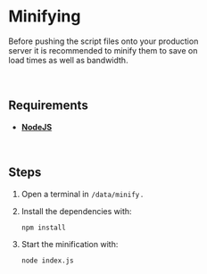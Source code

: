 
# Minifying

Before pushing the script files onto your production <br>
server it is recommended to minify them to save on <br>
load times as well as bandwidth.

<br>

## Requirements

- **[NodeJS]**

<br>

## Steps

1. Open a terminal in `/data/minify` .

2. Install the dependencies with:

    ```sh
    npm install
    ```

3. Start the minification with:

    ```sh
    node index.js
    ```


<!----------------------------------------------------------------------------->

[NodeJS]: https://nodejs.org/en/download/